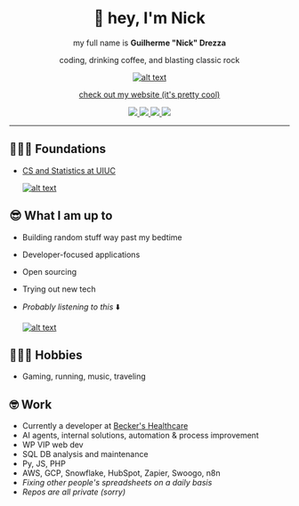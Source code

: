 <div align="center">  

# 👋 hey, I'm Nick  

my full name is **Guilherme "Nick" Drezza**  

coding, drinking coffee, and blasting classic rock  

[![alt text](https://drive.google.com/thumbnail?id=1lbJiaGYzCG58nzqRQisIJGZ3cD1B2E8M&sz=w150)](https://guidrezza.com)  

[check out my website (it's pretty cool)](https://guidrezza.com)  

<p align="center">
  <a href="https://guidrezza.com" target="_blank">
    <img src="https://img.shields.io/badge/👨🏻‍💻-Website-blue?style=for-the-badge" />
  </a>
  <a href="https://www.linkedin.com/in/guidrezza/" target="_blank">
    <img src="https://img.shields.io/badge/💼-LinkedIn-blue?style=for-the-badge&logo=linkedin" />
  </a>
  <a href="mailto:guidrezza@gmail.com">
    <img src="https://img.shields.io/badge/📫-Email-red?style=for-the-badge" />
  </a>
  <a href="tel:+12174199668">
    <img src="https://img.shields.io/badge/📞-Call-green?style=for-the-badge" />
  </a>
</p>

</div>  

---  

## 👨🏻‍🎓 Foundations  
- [CS and Statistics at UIUC](https://www.usnews.com/best-graduate-schools/top-science-schools/university-of-illinois-at-urbana-champaign-145637)  

     [![alt text](https://drive.google.com/thumbnail?id=1DwAEZX0xWp8PGd2BZsSInO5gr0O8H9kB&sz=w150)](https://guidrezza.com)  

## 😎 What I am up to  
- Building random stuff way past my bedtime  
- Developer-focused applications  
- Open sourcing  
- Trying out new tech  
- _Probably listening to this_ ⬇️

     [![alt text](https://drive.google.com/thumbnail?id=1GAJxMFP7yHDu9_gtZ2idwiMjOK2OCl6J&sz=w150)](https://open.spotify.com/playlist/6HPsoOWqcORoD3J0kj3Tm3?si=f4baca50b1f84aaa)  

## 🏃🏻‍➡️ Hobbies  
- Gaming, running, music, traveling  

## 🤓 Work  
- Currently a developer at [Becker's Healthcare](https://hubs.beckershealthcare.com/about)  
- AI agents, internal solutions, automation & process improvement  
- WP VIP web dev  
- SQL DB analysis and maintenance  
- Py, JS, PHP  
- AWS, GCP, Snowflake, HubSpot, Zapier, Swoogo, n8n  
- _Fixing other people's spreadsheets on a daily basis_  
- _Repos are all private (sorry)_  
